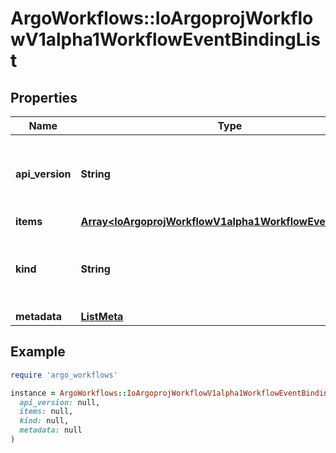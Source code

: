 # ArgoWorkflows::IoArgoprojWorkflowV1alpha1WorkflowEventBindingList

## Properties

| Name | Type | Description | Notes |
| ---- | ---- | ----------- | ----- |
| **api_version** | **String** | APIVersion defines the versioned schema of this representation of an object. Servers should convert recognized schemas to the latest internal value, and may reject unrecognized values. More info: https://git.io.k8s.community/contributors/devel/sig-architecture/api-conventions.md#resources | [optional] |
| **items** | [**Array&lt;IoArgoprojWorkflowV1alpha1WorkflowEventBinding&gt;**](IoArgoprojWorkflowV1alpha1WorkflowEventBinding.md) |  |  |
| **kind** | **String** | Kind is a string value representing the REST resource this object represents. Servers may infer this from the endpoint the client submits requests to. Cannot be updated. In CamelCase. More info: https://git.io.k8s.community/contributors/devel/sig-architecture/api-conventions.md#types-kinds | [optional] |
| **metadata** | [**ListMeta**](ListMeta.md) |  |  |

## Example

```ruby
require 'argo_workflows'

instance = ArgoWorkflows::IoArgoprojWorkflowV1alpha1WorkflowEventBindingList.new(
  api_version: null,
  items: null,
  kind: null,
  metadata: null
)
```

